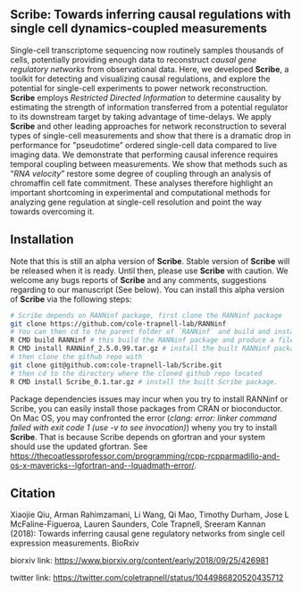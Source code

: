 ## **Scribe**: Towards inferring causal regulations with single cell dynamics-coupled measurements

Single-cell transcriptome sequencing now routinely samples thousands of cells, potentially providing enough data to reconstruct *causal gene regulatory networks* from observational data. Here, we developed **Scribe**, a toolkit for detecting and visualizing causal regulations, and explore the potential for single-cell experiments to power network reconstruction. **Scribe** employs *Restricted Directed Information* to determine causality by estimating the strength of information transferred from a potential regulator to its downstream target by taking advantage of time-delays. We apply **Scribe** and other leading approaches for network reconstruction to several types of single-cell measurements and show that there is a dramatic drop in performance for "pseudotime” ordered single-cell data compared to live imaging data. We demonstrate that performing causal inference requires temporal coupling between measurements. We show that methods such as “*RNA velocity*” restore some degree of coupling through an analysis of chromaffin cell fate commitment. These analyses therefore highlight an important shortcoming in experimental and computational methods for analyzing gene regulation at single-cell resolution and point the way towards overcoming it. 

## Installation

Note that this is still an alpha version of **Scribe**. Stable version of **Scribe** will be released when it is ready. Until then, please use **Scribe** with caution. We welcome any bugs reports of **Scribe** and any comments, suggestions regarding to our manuscript (See below). You can install this alpha version of **Scribe** via the following steps:

```sh
# Scribe depends on RANNinf package, first clone the RANNinf package 
git clone https://github.com/cole-trapnell-lab/RANNinf
# You can then cd to the parent folder of `RANNinf` and build and install it with the following command in the terminal: 
R CMD build RANNinf # this build the RANNinf package and produce a file RANNinf_2.5.0.99.tar.gz
R CMD install RANNinf_2.5.0.99.tar.gz # install the built RANNinf package, similar to the RANN package but the infinity norm is used 
# then clone the github repo with 
git clone git@github.com:cole-trapnell-lab/Scribe.git
# then cd to the directory where the cloned github repo located
R CMD install Scribe_0.1.tar.gz # install the built Scribe package. 
```
Package dependencies issues may incur when you try to install RANNinf or Scribe, you can easily install those packages from CRAN or bioconductor. 
On Mac OS, you may confronted the error (*clang: error: linker command failed with exit code 1 (use -v to see invocation)*) wheny you try to install **Scribe**. That is because Scribe depends on gfortran and your system should use the updated gfortran. See https://thecoatlessprofessor.com/programming/rcpp-rcpparmadillo-and-os-x-mavericks--lgfortran-and--lquadmath-error/. 

## Citation
Xiaojie Qiu, Arman Rahimzamani, Li Wang, Qi Mao, Timothy Durham, Jose L McFaline-Figueroa, Lauren Saunders, Cole Trapnell, Sreeram Kannan (2018): Towards inferring causal gene regulatory networks from single cell expression measurements. BioRxiv

biorxiv link: https://www.biorxiv.org/content/early/2018/09/25/426981

twitter link: https://twitter.com/coletrapnell/status/1044986820520435712 
